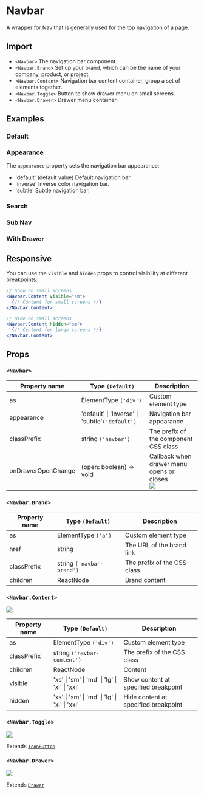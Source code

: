 # Navbar

A wrapper for Nav that is generally used for the top navigation of a page.

## Import

<!--{include:<import-guide>}-->

- `<Navbar>` The navigation bar component.
- `<Navbar.Brand>` Set up your brand, which can be the name of your company, product, or project.
- `<Navbar.Content>` Navigation bar content container, group a set of elements together.
- `<Navbar.Toggle>` Button to show drawer menu on small screens.
- `<Navbar.Drawer>` Drawer menu container.

## Examples

### Default

<!--{include:`basic.md`}-->

### Appearance

The `appearance` property sets the navigation bar appearance:

- 'default' (default value) Default navigation bar.
- 'inverse' Inverse color navigation bar.
- 'subtle' Subtle navigation bar.

<!--{include:`appearance.md`}-->

### Search

<!--{include:`search.md`}-->

### Sub Nav

<!--{include:`subnav.md`}-->

### With Drawer

<!--{include:`with-drawer.md`}-->

## Responsive

<!--{include:<example-responsive>}-->

You can use the `visible` and `hidden` props to control visibility at different breakpoints:

```jsx
// Show on small screens
<Navbar.Content visible="sm">
  {/* Content for small screens */}
</Navbar.Content>

// Hide on small screens
<Navbar.Content hidden="sm">
  {/* Content for large screens */}
</Navbar.Content>
```

## Props

### `<Navbar>`

| Property name      | Type `(Default)`                                | Description                                               |
| ------------------ | ----------------------------------------------- | --------------------------------------------------------- |
| as                 | ElementType `('div')`                           | Custom element type                                       |
| appearance         | 'default' \| 'inverse' \| 'subtle'`('default')` | Navigation bar appearance                                 |
| classPrefix        | string `('navbar')`                             | The prefix of the component CSS class                     |
| onDrawerOpenChange | (open: boolean) => void                         | Callback when drawer menu opens or closes<br/> ![][6.0.0] |

### `<Navbar.Brand>`

| Property name | Type `(Default)`          | Description                 |
| ------------- | ------------------------- | --------------------------- |
| as            | ElementType `('a')`       | Custom element type         |
| href          | string                    | The URL of the brand link   |
| classPrefix   | string `('navbar-brand')` | The prefix of the CSS class |
| children      | ReactNode                 | Brand content               |

### `<Navbar.Content>`

![][6.0.0]

| Property name | Type `(Default)`                              | Description                          |
| ------------- | --------------------------------------------- | ------------------------------------ |
| as            | ElementType `('div')`                         | Custom element type                  |
| classPrefix   | string `('navbar-content')`                   | The prefix of the CSS class          |
| children      | ReactNode                                     | Content                              |
| visible       | 'xs' \| 'sm' \| 'md' \| 'lg' \| 'xl' \| 'xxl' | Show content at specified breakpoint |
| hidden        | 'xs' \| 'sm' \| 'md' \| 'lg' \| 'xl' \| 'xxl' | Hide content at specified breakpoint |

### `<Navbar.Toggle>`

![][6.0.0]

Extends [`IconButton`](/components/icon-button)

### `<Navbar.Drawer>`

![][6.0.0]

Extends [`Drawer`](/components/drawer)

[6.0.0]: https://img.shields.io/badge/>=-v6.0.0-blue
